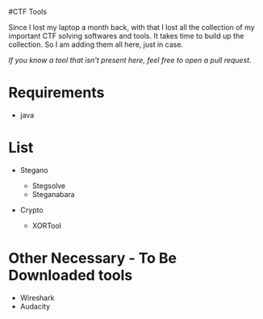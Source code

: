 #CTF Tools

Since I lost my laptop a month back, with that I lost all the collection of my important CTF solving softwares and tools. It takes time to build up the collection. So I am adding them all here, just in case.

_If you know a tool that isn't present here, feel free to open a pull request._

# Requirements

- java

# List

- Stegano
  - Stegsolve
  - Steganabara

- Crypto
  - XORTool

# Other Necessary - To Be Downloaded tools 

- Wireshark
- Audacity
